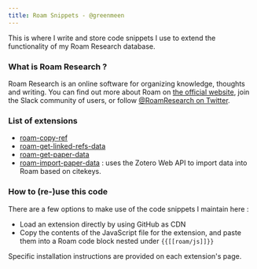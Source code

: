 ```yaml
---
title: Roam Snippets - @greenmeen
---
```


This is where I write and store code snippets I use to extend the functionality of my Roam Research database. 

### What is Roam Research ?

Roam Research is an online software for organizing knowledge, thoughts and writing. You can find out more about Roam on [the official website](roamresearch.com), join the Slack community of users, or follow [@RoamResearch on Twitter](https://twitter.com/RoamResearch).

### List of extensions

 - [roam-copy-ref](roam-copy-ref/README.md)
 - [roam-get-linked-refs-data](roam-get-linked-refs-data/README.md)
 - [roam-get-paper-data](roam-get-paper-data/README.md)
 - [roam-import-paper-data](roam-import-paper-data/README.md) : uses the Zotero Web API to import data into Roam based on citekeys.

### How to (re-)use this code

There are a few options to make use of the code snippets I maintain here : 
 - Load an extension directly by using GitHub as CDN
 - Copy the contents of the JavaScript file for the extension, and paste them into a Roam code block nested under `{{[[roam/js]]}}` 
 
Specific installation instructions are provided on each extension's page.